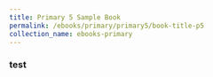 ```yaml
---
title: Primary 5 Sample Book
permalink: /ebooks/primary/primary5/book-title-p5
collection_name: ebooks-primary
---
```


### test
